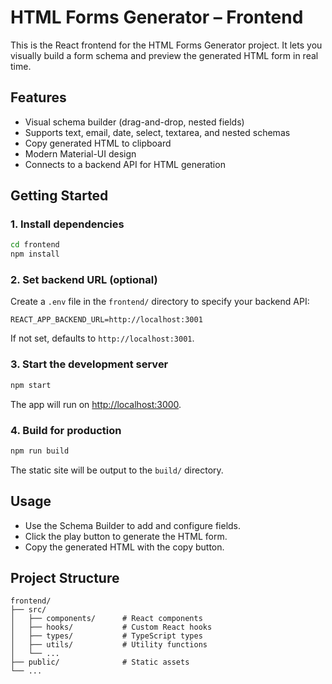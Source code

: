 # HTML Forms Generator – Frontend

This is the React frontend for the HTML Forms Generator project. It lets you visually build a form schema and preview the generated HTML form in real time.

## Features
- Visual schema builder (drag-and-drop, nested fields)
- Supports text, email, date, select, textarea, and nested schemas
- Copy generated HTML to clipboard
- Modern Material-UI design
- Connects to a backend API for HTML generation

## Getting Started

### 1. Install dependencies
```sh
cd frontend
npm install
```

### 2. Set backend URL (optional)
Create a `.env` file in the `frontend/` directory to specify your backend API:
```
REACT_APP_BACKEND_URL=http://localhost:3001
```
If not set, defaults to `http://localhost:3001`.

### 3. Start the development server
```sh
npm start
```
The app will run on [http://localhost:3000](http://localhost:3000).

### 4. Build for production
```sh
npm run build
```
The static site will be output to the `build/` directory.

## Usage
- Use the Schema Builder to add and configure fields.
- Click the play button to generate the HTML form.
- Copy the generated HTML with the copy button.

## Project Structure
```
frontend/
├── src/
│   ├── components/      # React components
│   ├── hooks/           # Custom React hooks
│   ├── types/           # TypeScript types
│   ├── utils/           # Utility functions
│   └── ...
├── public/              # Static assets
└── ...
```
